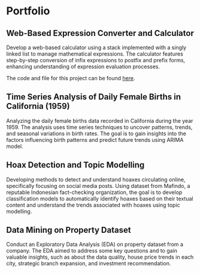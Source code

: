 # Portfolio

## Web-Based Expression Converter and Calculator

Develop a web-based calculator using a stack implemented with a singly linked list to manage mathematical expressions. The calculator features step-by-step conversion of infix expressions to postfix and prefix forms, enhancing understanding of expression evaluation processes.

The code and file for this project can be found [here](https://github.com/dikiwahyudi11/Sarcasm-News-Detection).

## Time Series Analysis of Daily Female Births in California (1959)

Analyzing the daily female births data recorded in California during the year 1959. The analysis uses time series techniques to uncover patterns, trends, and seasonal variations in birth rates. The goal is to gain insights into the factors influencing birth patterns and predict future trends using ARIMA model.

## Hoax Detection and Topic Modelling

Developing methods to detect and understand hoaxes circulating online, specifically focusing on social media posts. Using dataset from Mafindo, a reputable Indonesian fact-checking organization, the goal is to develop classification models to automatically identify hoaxes based on their textual content and understand the trends associated with hoaxes using topic modelling.

## Data Mining on Property Dataset

Conduct an Exploratory Data Analysis (EDA) on property dataset from a company. The EDA aimed to address some key questions and to gain valuable insights, such as about the data quality, house price trends in each city, strategic branch expansion, and investment recommendation.

